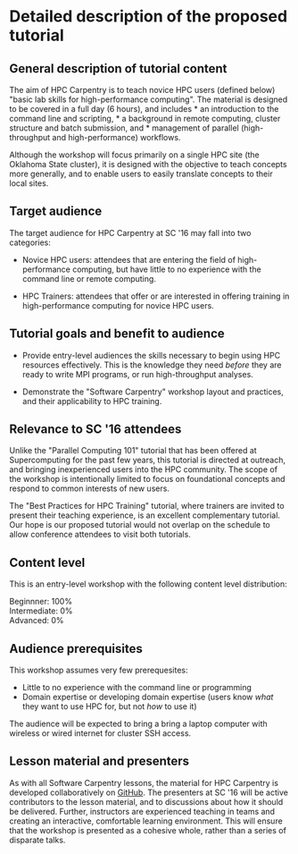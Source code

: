 # Detailed description of the proposed tutorial

## General description of tutorial content

The aim of HPC Carpentry is to teach novice HPC users (defined below)
"basic lab skills for high-performance computing".
The material is designed to be covered in a full day (6 hours), and includes
    * an introduction to the command line and scripting,
    * a background in remote computing, cluster structure and batch submission, and
    * management of parallel (high-throughput and high-performance) workflows.

Although the workshop will focus primarily on a single HPC site
(the Oklahoma State cluster),
it is designed with the objective to teach concepts more generally,
and to enable users to easily translate concepts to their local sites.

## Target audience

The target audience for HPC Carpentry at SC '16 may fall into two categories:

* Novice HPC users: attendees that are entering the field of high-performance computing,
but have little to no experience with the command line or remote computing.

* HPC Trainers: attendees that offer or are interested in offering
training in high-performance computing for novice HPC users.

## Tutorial goals and benefit to audience

* Provide entry-level audiences the skills necessary to begin using HPC resources effectively.
  This is the knowledge they need
  *before* they are ready to
  write MPI programs,
  or run high-throughput analyses.

* Demonstrate the "Software Carpentry" workshop layout and practices,
  and their applicability to HPC training.

## Relevance to SC '16 attendees

Unlike the "Parallel Computing 101" tutorial that has been offered
at Supercomputing for the past few years,
this tutorial is directed at outreach,
and bringing inexperienced users into the HPC community.
The scope of the workshop is intentionally limited to focus on
foundational concepts and respond to common interests of new users.

The "Best Practices for HPC Training" tutorial,
where trainers are invited to present their teaching experience,
is an excellent complementary tutorial.
Our hope is our proposed tutorial would not overlap on the schedule
to allow conference attendees to visit both tutorials.

## Content level

This is an entry-level workshop with the following
content level distribution:  
  
Beginnner: 100%  
Intermediate: 0%  
Advanced: 0%

## Audience prerequisites

This workshop assumes very few prerequesites:
  * Little to no experience with the command line or programming
  * Domain expertise or developing domain expertise (users
  know *what* they want to use HPC for, but not *how* to use it)

The audience will be expected to bring a bring a laptop computer
with wireless or wired internet for cluster SSH access.

## Lesson material and presenters

As with all Software Carpentry lessons, the material for HPC Carpentry
is developed collaboratively on [GitHub](https://github.com/swcarpentry/hpc-novice).
The presenters at SC '16 will be active contributors to the lesson material,
and to discussions about how it should be delivered.
Further, instructors are experienced teaching in teams and creating an
interactive, comfortable learning environment.
This will ensure that the workshop is presented as a cohesive whole,
rather than a series of disparate talks.
